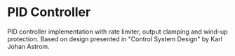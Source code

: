 # PID Controller
PID controller implementation with rate limiter, output clamping and wind-up protection. Based on design presented in "Control System Design" by Karl Johan Astrom. 
